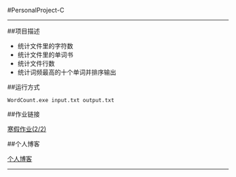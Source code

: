 #PersonalProject-C



---

##项目描述

 - 统计文件里的字符数
 - 统计文件里的单词书
 - 统计文件行数
 - 统计词频最高的十个单词并排序输出

##运行方式

  

    WordCount.exe input.txt output.txt

##作业链接

[寒假作业(2/2)][1]

##个人博客

[个人博客][2]

----------


[1]: https://edu.cnblogs.com/campus/fzu/FZUSESPR21/homework/11672
[2]: https://www.cnblogs.com/gaoann/